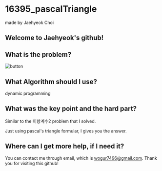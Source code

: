 # 16395_pascalTriangle

made by Jaehyeok Choi

## Welcome to Jaehyeok's github!

## What is the problem?

![button](https://github.com/Choi-JaeHyeok-21500749/16395_pascalTriangle/blob/main/16395_pro.PNG)

## What Algorithm should I use?

dynamic programming

## What was the key point and the hard part?

Similar to the 이항계수2 problem that I solved.

Just using pascal's triangle formular, I gives you the answer.

## Where can I get more help, if I need it?

You can contact me through email, which is wogur7496@gmail.com.
Thank you for visiting this github!


